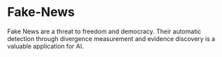 # Fake-News
Fake News are a threat to freedom and democracy. Their automatic detection through divergence measurement and evidence discovery is a valuable application for AI.
